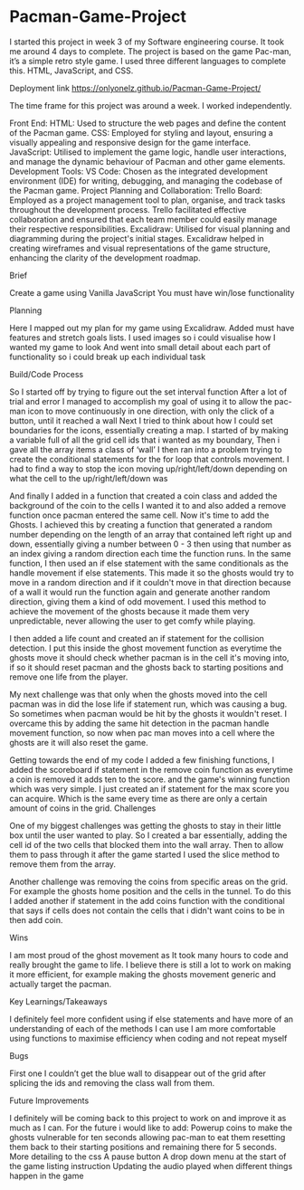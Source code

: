 # Pacman-Game-Project

I started this project in week 3 of my Software engineering course. It took me around 4 days to complete. The project is based on the game Pac-man, it’s a simple retro style game. I used three different languages to complete this. HTML, JavaScript, and CSS.


Deployment link
https://onlyonelz.github.io/Pacman-Game-Project/ 

The time frame for this project was around a week. I worked independently.

Front End:
HTML: Used to structure the web pages and define the content of the Pacman game.
CSS: Employed for styling and layout, ensuring a visually appealing and responsive design for the game interface.
JavaScript: Utilised to implement the game logic, handle user interactions, and manage the dynamic behaviour of Pacman and other game elements.
Development Tools:
VS Code: Chosen as the integrated development environment (IDE) for writing, debugging, and managing the codebase of the Pacman game.
Project Planning and Collaboration:
Trello Board: Employed as a project management tool to plan, organise, and track tasks throughout the development process. Trello facilitated effective collaboration and ensured that each team member could easily manage their respective responsibilities.
Excalidraw: Utilised for visual planning and diagramming during the project's initial stages. Excalidraw helped in creating wireframes and visual representations of the game structure, enhancing the clarity of the development roadmap.

Brief

Create a game using Vanilla JavaScript
You must have win/lose functionality 


Planning

Here I mapped out my plan for my game using Excalidraw. Added must have features and stretch goals lists. I used images so i could visualise how I wanted my game to look 
And went into small detail about each part of functionality so i could break up each individual task


Build/Code Process

So I started off by trying to figure out the set interval function
After a lot of trial and error I managed to accomplish my goal of using it to allow the pac-man icon to move continuously in one direction, with only the click of a button, until it reached a wall
Next I tried to think about how I could set boundaries for the icons, essentially creating a map.
I started of by making a variable full of all the grid cell ids that i wanted as my boundary,
Then i gave all the array items a class of ‘wall’
I then ran into a problem trying to create the conditional statements for the for loop that controls movement. I had to find a way to stop the icon moving up/right/left/down depending on what the cell to the up/right/left/down was

And finally I added in a function that created a coin class and added the background of the coin to the cells I wanted it to and also added a remove function once pacman entered the same cell.
Now it's time to add the Ghosts. I achieved this by creating a function that generated a random number depending on the length of an array that contained left right up and down, essentially giving a number between 0 - 3 then using that number as an index giving a random direction each time the function runs. In the same function, I then used an if else statement with the same conditionals as the handle movement if else statements. This made it so the ghosts would try to move in a random direction and if it couldn't move in that direction because of a wall it would run the function again and generate another random direction, giving them a kind of odd movement. 
I used this method to achieve the movement of the ghosts because it made them very unpredictable, never allowing the user to get comfy while playing.



I then added a life count and created an if statement for the collision detection. I put this inside the ghost movement function as everytime the ghosts move it should check whether pacman is in the cell it's moving into, if so it should reset pacman and the ghosts back to starting positions and remove one life from the player. 

My next challenge was that only when the ghosts moved into the cell pacman was in did the lose life if statement run, which was causing a bug. So sometimes when pacman would be hit by the ghosts it wouldn't reset. I overcame this by adding the same hit detection in the pacman handle movement function, so now when pac man moves into a cell where the ghosts are it will also reset the game. 




Getting towards the end of my code I added a few finishing functions, I added the scoreboard if statement in the remove coin function as everytime a coin is removed it adds ten to the score.
and the game's winning function which was very simple. I  just created an if statement for the max score you can acquire. Which is the same every time as there are only a certain amount of coins in the grid. 
Challenges

One of my biggest challenges was getting the ghosts to stay in their little box until the user wanted to play. So I created a bar essentially, adding the cell id of the two cells that blocked them into the wall array. Then to allow them to pass through it after the game started I used the slice method to remove them from the array.

Another challenge was removing the coins from specific areas on the grid. For example the ghosts home position and the cells in the tunnel. To do this I added another if statement in the add coins function with the conditional that says if cells does not contain the cells that i didn't want coins to be in then add coin.


Wins

I am most proud of the ghost movement as It took many hours to code and really brought the game to life. I believe there is still a lot to work on making it more efficient, for example making the ghosts movement generic and actually target the pacman.


Key Learnings/Takeaways

I definitely feel more confident using if else statements and have more of an understanding of each of the methods I can use
I am more comfortable using functions to maximise efficiency when coding and not repeat myself 


Bugs

First one I couldn’t get the blue wall to disappear out of the grid after splicing the ids and removing the class wall from them.


Future Improvements

I definitely will be coming back to this project to work on and improve it as much as I can.
For the future i would like to add:
Powerup coins to make the ghosts vulnerable for ten seconds allowing pac-man to eat them resetting them back to their starting positions and remaining there for 5 seconds.
More detailing to the css
A pause button 
A drop down menu at the start of the game listing instruction 
Updating the audio played when different things happen in the game 
